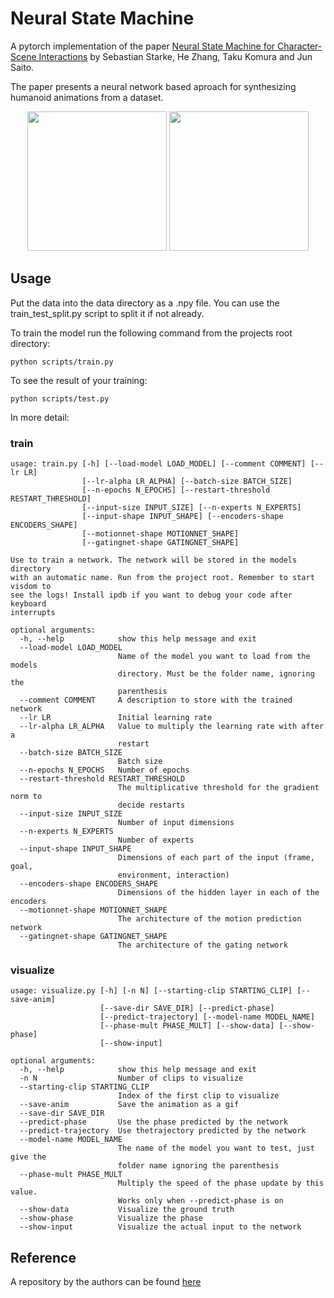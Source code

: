 # Neural State Machine
A pytorch implementation of the paper [Neural State Machine for Character-Scene Interactions](https://github.com/sebastianstarke/AI4Animation//blob/master/Media/SIGGRAPH_Asia_2019/Paper.pdf) by Sebastian Starke, He Zhang, Taku Komura and Jun Saito.

The paper presents a neural network based aproach for synthesizing humanoid animations from a dataset.

<div align="center">
 <img src="https://raw.githubusercontent.com/haikmanukyan/neural-state-machine/master/examples/example_net.gif" height="223px">
<img src="https://raw.githubusercontent.com/haikmanukyan/neural-state-machine/master/examples/example_data.gif" height="223px">
</div>


## Usage
Put the data into the data directory as a .npy file. You can use the train_test_split.py script to split it if not already.


To train the model run the following command from the projects root directory:
```
python scripts/train.py
```

To see the result of your training:
```
python scripts/test.py
```

In more detail:

### train
```
usage: train.py [-h] [--load-model LOAD_MODEL] [--comment COMMENT] [--lr LR]
                [--lr-alpha LR_ALPHA] [--batch-size BATCH_SIZE]
                [--n-epochs N_EPOCHS] [--restart-threshold RESTART_THRESHOLD]
                [--input-size INPUT_SIZE] [--n-experts N_EXPERTS]
                [--input-shape INPUT_SHAPE] [--encoders-shape ENCODERS_SHAPE]
                [--motionnet-shape MOTIONNET_SHAPE]
                [--gatingnet-shape GATINGNET_SHAPE]

Use to train a network. The network will be stored in the models directory
with an automatic name. Run from the project root. Remember to start visdom to
see the logs! Install ipdb if you want to debug your code after keyboard
interrupts

optional arguments:
  -h, --help            show this help message and exit
  --load-model LOAD_MODEL
                        Name of the model you want to load from the models
                        directory. Must be the folder name, ignoring the
                        parenthesis
  --comment COMMENT     A description to store with the trained network
  --lr LR               Initial learning rate
  --lr-alpha LR_ALPHA   Value to multiply the learning rate with after a
                        restart
  --batch-size BATCH_SIZE
                        Batch size
  --n-epochs N_EPOCHS   Number of epochs
  --restart-threshold RESTART_THRESHOLD
                        The multiplicative threshold for the gradient norm to
                        decide restarts
  --input-size INPUT_SIZE
                        Number of input dimensions
  --n-experts N_EXPERTS
                        Number of experts
  --input-shape INPUT_SHAPE
                        Dimensions of each part of the input (frame, goal,
                        environment, interaction)
  --encoders-shape ENCODERS_SHAPE
                        Dimensions of the hidden layer in each of the encoders
  --motionnet-shape MOTIONNET_SHAPE
                        The architecture of the motion prediction network
  --gatingnet-shape GATINGNET_SHAPE
                        The architecture of the gating network
```
### visualize
```
usage: visualize.py [-h] [-n N] [--starting-clip STARTING_CLIP] [--save-anim]
                    [--save-dir SAVE_DIR] [--predict-phase]
                    [--predict-trajectory] [--model-name MODEL_NAME]
                    [--phase-mult PHASE_MULT] [--show-data] [--show-phase]
                    [--show-input]

optional arguments:
  -h, --help            show this help message and exit
  -n N                  Number of clips to visualize
  --starting-clip STARTING_CLIP
                        Index of the first clip to visualize
  --save-anim           Save the animation as a gif
  --save-dir SAVE_DIR
  --predict-phase       Use the phase predicted by the network
  --predict-trajectory  Use thetrajectory predicted by the network
  --model-name MODEL_NAME
                        The name of the model you want to test, just give the
                        folder name ignoring the parenthesis
  --phase-mult PHASE_MULT
                        Multiply the speed of the phase update by this value.
                        Works only when --predict-phase is on
  --show-data           Visualize the ground truth
  --show-phase          Visualize the phase
  --show-input          Visualize the actual input to the network
```
## Reference
 
A repository by the authors can be found [here](https://github.com/sebastianstarke/AI4Animation/)
